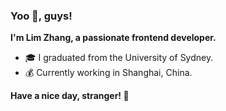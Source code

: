 ### Yoo 👋, guys!

**I'm Lim Zhang, a passionate frontend developer.**

- 🎓 I graduated from the University of Sydney.
- 💰 Currently working in Shanghai, China.

**Have a nice day, stranger! 🌝**
